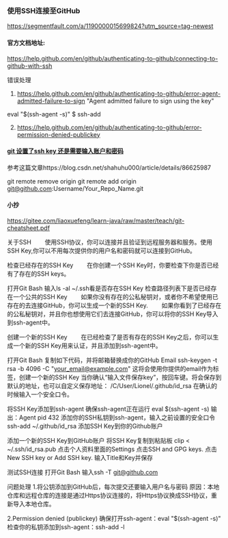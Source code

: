 ###  使用SSH连接至GitHub
https://segmentfault.com/a/1190000015699824?utm_source=tag-newest

#### 官方文档地址: 
https://help.github.com/en/github/authenticating-to-github/connecting-to-github-with-ssh

错误处理

1. https://help.github.com/en/github/authenticating-to-github/error-agent-admitted-failure-to-sign
"Agent admitted failure to sign using the key"

eval "$(ssh-agent -s)"
$ ssh-add

2. https://help.github.com/en/github/authenticating-to-github/error-permission-denied-publickey

#### [git 设置了ssh key 还是需要输入账户和密码](https://www.cnblogs.com/blogxiao/p/10762070.html)

参考这篇文章https://blog.csdn.net/shahuhu000/article/details/86625987

git remote remove origin
git remote add origin git@github.com:Username/Your_Repo_Name.git



#### 小抄

https://gitee.com/liaoxuefeng/learn-java/raw/master/teach/git-cheatsheet.pdf



关于SSH
  使用SSH协议，你可以连接并且验证到远程服务器和服务。使用SSH Key,你可以不用每次提供你的用户名和密码就可以连接到GitHub。

检查已经存在的SSH Key
  在你创建一个SSH Key时，你要检查下你是否已经有了存在的SSH keys。

打开Git Bash
输入ls -al ~/.ssh看是否存在SSH Key
检查路径列表下是否已经存在一个公共的SSH Key
  如果你没有存在的公私秘钥对，或者你不希望使用已存在的去连接GitHub，你可以生成一个新的SSH Key.
  如果你看到了已经存在的公私秘钥对，并且你也想使用它们去连接GitHub，你可以将你的SSH Key导入到ssh-agent中。

创建一个新的SSH Key
  在已经检查了是否有存在的SSH Key之后，你可以生成一个新的SSH Key用来认证，并且添加到ssh-agent中。

打开Git Bash
复制如下代码，并将邮箱替换成你的GitHub Email
ssh-keygen -t rsa -b 4096 -C "your_email@example.com"
这将会使用你提供的email作为标签，创建一个新的SSH Key
当你确认“输入文件保存key”，按回车键。将会保存到默认的地址，也可以自定义保存地址：
/C/User/Lionel/.github/id_rsa
在确认的时候输入一个安全口令。

将SSH Key添加到ssh-agent
确保ssh-agent正在运行
eval $(ssh-agent -s)
输出：Agent pid 432
添加你的SSH私钥到ssh-agent，输入之前设置的安全口令
ssh-add ~/.github/id_rsa
添加SSH Key到你的Github账户

添加一个新的SSH Key到GitHub账户
将SSH Key复制到粘贴板
clip < ~/.ssh/id_rsa.pub
点击个人资料里面的Settings
点击SSH and GPG keys.
点击 New SSH key or Add SSH key.
输入Title和Key并保存

测试SSH连接
打开Git Bash
输入ssh -T git@github.com

问题处理
1.将公钥添加到GitHub后，每次提交还要输入用户名与密码
原因：本地仓库和远程仓库的连接是通过Https协议连接的，将Https协议换成SSH协议，重新导入本地仓库。

2.Permission denied (publickey)
确保打开ssh-agent：eval "$(ssh-agent -s)"
检查你的私钥添加到ssh-agent：ssh-add -l


